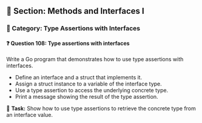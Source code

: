 ## 📘 Section: Methods and Interfaces I  
### 🔹 Category: Type Assertions with Interfaces  
#### ❓ Question 108: Type assertions with interfaces

Write a Go program that demonstrates how to use type assertions with interfaces.

- Define an interface and a struct that implements it.
- Assign a struct instance to a variable of the interface type.
- Use a type assertion to access the underlying concrete type.
- Print a message showing the result of the type assertion.

🔧 **Task:** Show how to use type assertions to retrieve the concrete type from an interface value.
